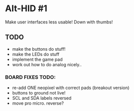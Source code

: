 # Alt-HID #1

Make user interfaces less usable! Down with thumbs!

## TODO
* make the buttons do stuff!
* make the LEDs do stuff
* implement the game pad
* work out how to do analog nicely..

### BOARD FIXES TODO:

* re-add ONE neopixel with correct pads (breakout version)
* buttons to ground not live!
* SCL and SDA labels reversed
* move pro micro. reverse?
